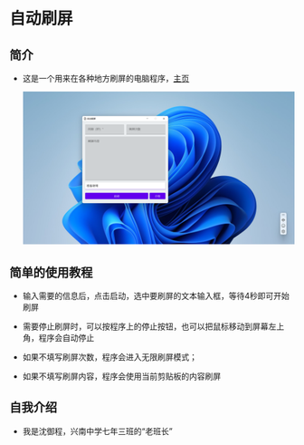  # 自动刷屏

## 简介

* 这是一个用来在各种地方刷屏的电脑程序，[主页](https://giraffat.xyz/autoSpam)

  ![screenshot](./screenshot.png)

## 简单的使用教程

* 输入需要的信息后，点击启动，选中要刷屏的文本输入框，等待4秒即可开始刷屏

* 需要停止刷屏时，可以按程序上的停止按钮，也可以把鼠标移动到屏幕左上角，程序会自动停止

* 如果不填写刷屏次数，程序会进入无限刷屏模式；

* 如果不填写刷屏内容，程序会使用当前剪贴板的内容刷屏

## 自我介绍

* 我是沈御程，兴南中学七年三班的“老班长”